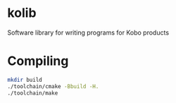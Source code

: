 # kolib
Software library for writing programs for Kobo products

# Compiling

```sh
mkdir build
./toolchain/cmake -Bbuild -H.
./toolchain/make
```